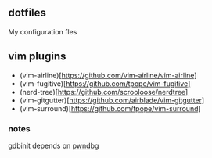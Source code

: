 ## dotfiles
My configuration fles

## vim plugins

- (vim-airline)[https://github.com/vim-airline/vim-airline]
- (vim-fugitive)[https://github.com/tpope/vim-fugitive]
- (nerd-tree)[https://github.com/scrooloose/nerdtree]
- (vim-gitgutter)[https://github.com/airblade/vim-gitgutter]
- (vim-surround)[https://github.com/tpope/vim-surround]

### notes
gdbinit depends on [pwndbg](https://github.com/pwndbg/pwndbg)
